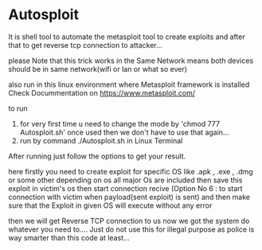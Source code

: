 # Autosploit
It is shell tool to automate the metasploit tool to create exploits and after that to get reverse tcp connection to attacker...

please Note that this trick works in the Same Network means both devices should be in same network(wifi or lan or what so ever)

also run in this linux environment where Metasploit framework is installed
Check Docummentation on https://www.metasploit.com/

to run
1. for very first time u need to change the mode by 'chmod 777 Autosploit.sh' once used then we don't have to use that again...
2. run by command ./Autosploit.sh in Linux Terminal

After running just follow the options to get your result.

here firstly you need to create exploit for specific OS like .apk , .exe , .dmg or some other depending on os all major Os are included
then save this exploit in victim's os
then start connection recive (Option No 6 : to start connection with victim when payload(sent exploit) is sent)
and then make sure that the Exploit in given OS will execute without any error

then we will get Reverse TCP connection to us
now we got the system do whatever you need to.... 
Just do not use this for illegal purpose as police is way smarter than this code at least...
